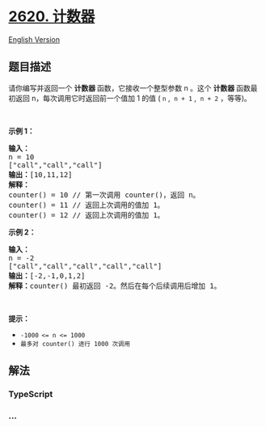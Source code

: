 # [2620. 计数器](https://leetcode.cn/problems/counter)

[English Version](/solution/2600-2699/2620.Counter/README_EN.md)

## 题目描述

<!-- 这里写题目描述 -->

<p>请你编写并返回一个&nbsp;<strong>计数器&nbsp;</strong>函数，它接收一个整型参数 n 。这个&nbsp;<strong>计数器&nbsp;</strong>函数最初返回 n，每次调用它时返回前一个值加 1 的值 ( <code>n</code> ,&nbsp; <code>n + 1</code> ,&nbsp; <code>n + 2</code> ，等等)。</p>

<p>&nbsp;</p>

<p><strong>示例 1：</strong></p>

<pre>
<b>输入：</b>
n = 10 
["call","call","call"]
<b>输出：</b>[10,11,12]
<strong>解释：
</strong>counter() = 10 // 第一次调用 counter()，返回 n。
counter() = 11 // 返回上次调用的值加 1。
counter() = 12 // 返回上次调用的值加 1。
</pre>

<p><strong>示例 2：</strong></p>

<pre>
<b>输入：</b>
n = -2
["call","call","call","call","call"]
<b>输出：</b>[-2,-1,0,1,2]
<b>解释：</b>counter() 最初返回 -2。然后在每个后续调用后增加 1。
</pre>

<p>&nbsp;</p>

<p><strong>提示：</strong></p>

<ul>
	<li><code>-1000<sup>&nbsp;</sup>&lt;= n &lt;= 1000</code></li>
	<li><code>最多对 counter() 进行 1000 次调用</code></li>
</ul>

## 解法

<!-- 这里可写通用的实现逻辑 -->

<!-- tabs:start -->

### **TypeScript**

<!-- 这里可写当前语言的特殊实现逻辑 -->



### **...**

```

```


